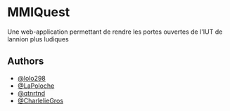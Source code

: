 # MMIQuest

Une web-application permettant de rendre les portes ouvertes de l'IUT de lannion plus ludiques

## Authors

- [@lolo298](https://www.github.com/lolo298)
- [@LaPoloche](https://www.github.com/LaPoloche)
- [@qtnrtnd](https://www.github.com/qtnrtnd)
- [@CharlelieGros](https://www.github.com/CharlelieGros)


